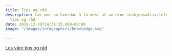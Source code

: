 ```yaml
---
title: Tips og råd
description: Lær mer om hvordan å få mest ut av dine innkjøpsaktiviteter gjennom våre
  tips og råd
date: 2018-12-16T14:31:35.000+00:00
image: "/images/infographics/knowledge.svg"

---
```

<a href="/blogg/innsikt/" class="btn btn-primary green btn-lg">Les våre tips og råd</a>